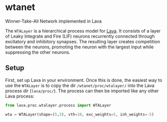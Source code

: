 # wtanet
Winner-Take-All Network implemented in Lava

The `WTALayer` is a hierarchical process model for [Lava](https://github.com/lava-nc/lava).
It consists of a layer of Leaky Integrate and Fire (LIF) neurons recurrently connected through excitatory and inhibitory synapses.
The resulting layer creates competition between the neurons, promoting the neuron with the largest input while suppressing the other neurons.

## Setup
First, set up Lava in your environment.
Once this is done, the easiest way to use the `WTALayer` is to copy the dir `/wtanet/proc/wtalayer/` into the Lava process dir (`lava/proc/`).
The process can then be imported like any other Lava process:

```python
from lava.proc.wtalayer.process import WTALayer

wta = WTALayer(shape=(5,5), vth=10, exc_weights=5, inh_weights=-5)
```
